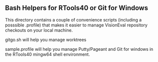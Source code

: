 ## Bash Helpers for RTools40 or Git for Windows

This directory contains a couple of convenience scripts (including a posssible .profile)
that makes it easier to manage VisionEval repository checkouts on your local machine.

gitgo.sh will help you manage worktrees

sample.profile will help you manage Putty/Pageant and Git for windows in the
RTools40 mingw64 shell environment.
